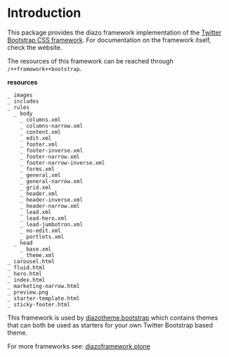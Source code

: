 Introduction
============
This package provides the diazo framework implementation of the
[Twitter Bootstrap CSS framework](http://twitter.github.io/bootstrap/). For documentation
on the framework itself, check the website.

The resources of this framework can be reached through 
`/++framework++bootstrap`.

**resources**

    _ images
    _ includes
    _ rules
      _ body
        _ columns.xml
        _ columns-narrow.xml
        _ content.xml
        _ edit.xml
        _ footer.xml
        _ footer-inverse.xml
        _ footer-narrow.xml
        _ footer-narrow-inverse.xml
        _ forms.xml
        _ general.xml
        _ general-narrow.xml
        _ grid.xml
        _ header.xml
        _ header-inverse.xml
        _ header-narrow.xml
        _ lead.xml
        _ lead-hero.xml
        _ lead-jumbotron.xml
        _ no-edit.xml
        _ portlets.xml
      _ head
        _ base.xml
        _ theme.xml
    _ carousel.html
    _ fluid.html
    _ hero.html
    _ index.html
    _ marketing-narrow.html
    _ preview.png
    _ starter-template.html
    _ sticky-footer.html

This framework is used by 
 [diazotheme.bootstrap](https://github.com/TH-code/diazotheme.bootstrap) 
which contains themes that can both be used as starters for 
your own Twitter Bootstrap based theme.

For more frameworks see: [diazoframework.plone](https://github.com/TH-code/diazoframework.plone#current-frameworks)
